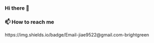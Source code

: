 ### Hi there 👋

<!--
**jiae-kim/jiae-kim** is a ✨ _special_ ✨ repository because its `README.md` (this file) appears on your GitHub profile.

Here are some ideas to get you started:

- 🔭 I’m currently working on ...
- 🌱 I’m currently learning ...
- 👯 I’m looking to collaborate on ...
- 🤔 I’m looking for help with ...
- 💬 Ask me about ...
- 😄 Pronouns: ...
- ⚡ Fun fact: I was a swimmer 🐳🏊
-->
<h3>📫 How to reach me</h3>
<p>https://img.shields.io/badge/Email-jiae9522@gmail.com-brightgreen</p>
